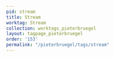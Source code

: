 ```yaml
---
pid: stream
title: Stream
worktag: Stream
collection: worktags_pieterbruegel
layout: tagpage_pieterbruegel
order: '153'
permalink: "/pieterbruegel/tags/stream"
---
```

